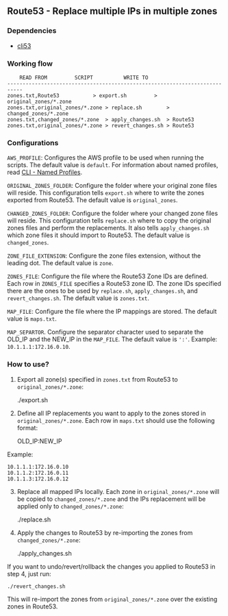 ## Route53 - Replace multiple IPs in multiple zones

### Dependencies

* [cli53](https://github.com/barnybug/cli53)

### Working flow

		READ FROM		  SCRIPT	      WRITE TO
	---------------------------------------------------------------------------
	zones.txt,Route53     		> export.sh         > original_zones/*.zone
	zones.txt,original_zones/*.zone > replace.sh        > changed_zones/*.zone
	zones.txt,changed_zones/*.zone  > apply_changes.sh  > Route53
	zones.txt,original_zones/*.zone > revert_changes.sh > Route53

### Configurations

`AWS_PROFILE`: Configures the AWS profile to be used when running the scripts. The default value is `default`. For information about named profiles, read [CLI - Named Profiles](https://docs.aws.amazon.com/cli/latest/userguide/cli-configure-profiles.html).

`ORIGINAL_ZONES_FOLDER`: Configure the folder where your original zone files will reside. This configuration tells `export.sh` where to write the zones exported from Route53. The default value is `original_zones`.

`CHANGED_ZONES_FOLDER`: Configure the folder where your changed zone files will reside. This configuration tells `replace.sh` where to copy the original zones files and perform the replacements. It also tells `apply_changes.sh` which zone files it should import to Route53. The default value is `changed_zones`.

`ZONE_FILE_EXTENSION`: Configure the zone files extension, without the leading dot. The default value is `zone`.

`ZONES_FILE`: Configure the file where the Route53 Zone IDs are defined. Each row in `ZONES_FILE` specifies a Route53 zone ID. The zone IDs specified there are the ones to be used by `replace.sh`, `apply_changes.sh`, and `revert_changes.sh`. The default value is `zones.txt`.

`MAP_FILE`: Configure the file where the IP mappings are stored. The default value is `maps.txt`.

`MAP_SEPARTOR`. Configure the separator character used to separate the OLD_IP and the NEW_IP in the `MAP_FILE`. The default value is `':'`. Example: `10.1.1.1:172.16.0.10`.

### How to use?

1. Export all zone(s) specified in `zones.txt` from Route53 to `original_zones/*.zone`:

    ./export.sh

2. Define all IP replacements you want to apply to the zones stored in `original_zones/*.zone`. Each row in `maps.txt` should use the following format:

    OLD_IP:NEW_IP

Example:

    10.1.1.1:172.16.0.10
    10.1.1.2:172.16.0.11
    10.1.1.3:172.16.0.12

3. Replace all mapped IPs locally. Each zone in `original_zones/*.zone` will be copied to `changed_zones/*.zone` and the IPs replacement will be applied only to `changed_zones/*.zone`:

    ./replace.sh

4. Apply the changes to Route53 by re-importing the zones from `changed_zones/*.zone`:

    ./apply_changes.sh

If you want to undo/revert/rollback the changes you applied to Route53 in step 4, just run:

    ./revert_changes.sh

This will re-import the zones from `original_zones/*.zone` over the existing zones in Route53.
